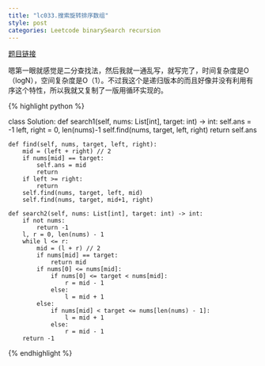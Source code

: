 ```yaml
---
title: "lc033.搜索旋转排序数组"
style: post
categories: Leetcode binarySearch recursion
---
```


[题目链接](https://leetcode-cn.com/problems/search-in-rotated-sorted-array/)

嗯第一眼就感觉是二分查找法，然后我就一通乱写，就写完了，时间复杂度是O（logN），空间复杂度是O（1）。不过我这个是递归版本的而且好像并没有利用有序这个特性，所以我就又复制了一版用循环实现的。

{% highlight python %}

class Solution:
    def search1(self, nums: List[int], target: int) -> int:
        self.ans = -1
        left, right = 0, len(nums)-1
        self.find(nums, target, left, right)
        return self.ans

    def find(self, nums, target, left, right):
        mid = (left + right) // 2
        if nums[mid] == target:
            self.ans = mid
            return
        if left >= right:
            return
        self.find(nums, target, left, mid)
        self.find(nums, target, mid+1, right)

    def search2(self, nums: List[int], target: int) -> int:
        if not nums:
            return -1
        l, r = 0, len(nums) - 1
        while l <= r:
            mid = (l + r) // 2
            if nums[mid] == target:
                return mid
            if nums[0] <= nums[mid]:
                if nums[0] <= target < nums[mid]:
                    r = mid - 1
                else:
                    l = mid + 1
            else:
                if nums[mid] < target <= nums[len(nums) - 1]:
                    l = mid + 1
                else:
                    r = mid - 1
        return -1

{% endhighlight %}

